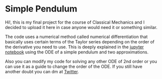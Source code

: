 # Simple Pendulum
Hi!, this is my final project for the course of Classical Mechanics and I decided to upload it here in case anyone would need it or something similar.

The code uses a numerical method called numerical differentiation that basically uses certain terms of the Taylor series depending on the order of the derivative you need to use. This is deeply explained in the [jupyter notebook](https://github.com/zaphkieled/Simple-Pendulum/blob/main/SimplePendulum.ipynb) using the ODE of a simple pendulum and two approximations. 

Also you can modify my code for solving any other ODE of 2nd order or you can use it as a guide to change the order of the ODE.
If you still have another doubt you can dm at [Twitter](https://twitter.com/zaphkieled).
